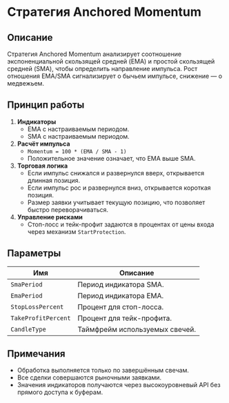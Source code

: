 # Стратегия Anchored Momentum

## Описание
Стратегия Anchored Momentum анализирует соотношение экспоненциальной скользящей средней (EMA) и простой скользящей средней (SMA), чтобы определить направление импульса. Рост отношения EMA/SMA сигнализирует о бычьем импульсе, снижение — о медвежьем.

## Принцип работы
1. **Индикаторы**
   - EMA с настраиваемым периодом.
   - SMA с настраиваемым периодом.
2. **Расчёт импульса**
   - `Momentum = 100 * (EMA / SMA - 1)`
   - Положительное значение означает, что EMA выше SMA.
3. **Торговая логика**
   - Если импульс снижался и развернулся вверх, открывается длинная позиция.
   - Если импульс рос и развернулся вниз, открывается короткая позиция.
   - Размер заявки учитывает текущую позицию, что позволяет быстро переворачиваться.
4. **Управление рисками**
   - Стоп-лосс и тейк-профит задаются в процентах от цены входа через механизм `StartProtection`.

## Параметры
| Имя | Описание |
|-----|----------|
| `SmaPeriod` | Период индикатора SMA. |
| `EmaPeriod` | Период индикатора EMA. |
| `StopLossPercent` | Процент для стоп-лосса. |
| `TakeProfitPercent` | Процент для тейк-профита. |
| `CandleType` | Таймфрейм используемых свечей. |

## Примечания
- Обработка выполняется только по завершённым свечам.
- Все сделки совершаются рыночными заявками.
- Значения индикаторов получаются через высокоуровневый API без прямого доступа к буферам.
